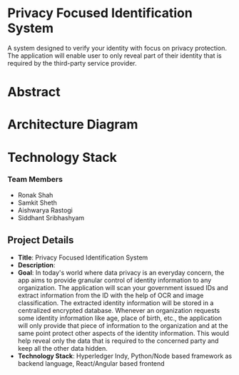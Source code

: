 # Privacy Focused Identification System
  A system designed to verify your identity with focus on privacy protection. The application will enable user to only reveal part of their identity that is required by the third-party service provider.

# Abstract


# Architecture Diagram


# Technology Stack


### Team Members
  - Ronak Shah
  - Samkit Sheth
  - Aishwarya Rastogi
  - Siddhant Sribhashyam

## Project Details
  - **Title**: Privacy Focused Identification System
  - **Description**:
  - **Goal**: In today's world where data privacy is an everyday concern, the app aims to provide granular control of identity information to any organization. The application will scan your government issued IDs and extract information from the ID with the help of OCR and image classification. The extracted identity information will be stored in a centralized encrypted database. Whenever an organization requests some identity information like age, place of birth, etc., the application will only provide that piece of information to the organization and at the same point protect other aspects of the identity information. This would help reveal only the data that is required to the concerned party and keep all the other data hidden. 
  - **Technology Stack**: Hyperledger Indy, Python/Node based framework as backend language, React/Angular based frontend

